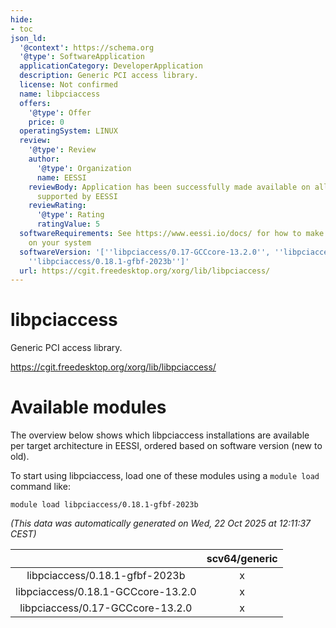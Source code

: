 ```yaml
---
hide:
- toc
json_ld:
  '@context': https://schema.org
  '@type': SoftwareApplication
  applicationCategory: DeveloperApplication
  description: Generic PCI access library.
  license: Not confirmed
  name: libpciaccess
  offers:
    '@type': Offer
    price: 0
  operatingSystem: LINUX
  review:
    '@type': Review
    author:
      '@type': Organization
      name: EESSI
    reviewBody: Application has been successfully made available on all architectures
      supported by EESSI
    reviewRating:
      '@type': Rating
      ratingValue: 5
  softwareRequirements: See https://www.eessi.io/docs/ for how to make EESSI available
    on your system
  softwareVersion: '[''libpciaccess/0.17-GCCcore-13.2.0'', ''libpciaccess/0.18.1-GCCcore-13.2.0'',
    ''libpciaccess/0.18.1-gfbf-2023b'']'
  url: https://cgit.freedesktop.org/xorg/lib/libpciaccess/
---
```


libpciaccess
============


Generic PCI access library.

https://cgit.freedesktop.org/xorg/lib/libpciaccess/
# Available modules


The overview below shows which libpciaccess installations are available per target architecture in EESSI, ordered based on software version (new to old).

To start using libpciaccess, load one of these modules using a `module load` command like:

```shell
module load libpciaccess/0.18.1-gfbf-2023b
```

*(This data was automatically generated on Wed, 22 Oct 2025 at 12:11:37 CEST)*

| |scv64/generic|
| :---: | :---: |
|libpciaccess/0.18.1-gfbf-2023b|x|
|libpciaccess/0.18.1-GCCcore-13.2.0|x|
|libpciaccess/0.17-GCCcore-13.2.0|x|
